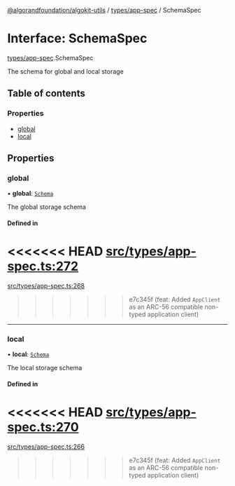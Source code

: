[@algorandfoundation/algokit-utils](../README.md) / [types/app-spec](../modules/types_app_spec.md) / SchemaSpec

# Interface: SchemaSpec

[types/app-spec](../modules/types_app_spec.md).SchemaSpec

The schema for global and local storage

## Table of contents

### Properties

- [global](types_app_spec.SchemaSpec.md#global)
- [local](types_app_spec.SchemaSpec.md#local)

## Properties

### global

• **global**: [`Schema`](types_app_spec.Schema.md)

The global storage schema

#### Defined in

<<<<<<< HEAD
[src/types/app-spec.ts:272](https://github.com/algorandfoundation/algokit-utils-ts/blob/main/src/types/app-spec.ts#L272)
=======
[src/types/app-spec.ts:268](https://github.com/algorandfoundation/algokit-utils-ts/blob/main/src/types/app-spec.ts#L268)
>>>>>>> e7c345f (feat: Added `AppClient` as an ARC-56 compatible non-typed application client)

___

### local

• **local**: [`Schema`](types_app_spec.Schema.md)

The local storage schema

#### Defined in

<<<<<<< HEAD
[src/types/app-spec.ts:270](https://github.com/algorandfoundation/algokit-utils-ts/blob/main/src/types/app-spec.ts#L270)
=======
[src/types/app-spec.ts:266](https://github.com/algorandfoundation/algokit-utils-ts/blob/main/src/types/app-spec.ts#L266)
>>>>>>> e7c345f (feat: Added `AppClient` as an ARC-56 compatible non-typed application client)
